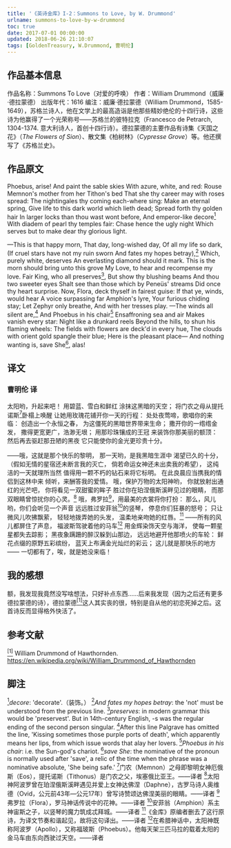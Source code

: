 ```yaml
---
title: '《英诗金库》I-2：Summons to Love, by W. Drummond'
urlname: summons-to-love-by-w-drummond
toc: true
date: 2017-07-01 00:00:00
updated: 2018-06-26 21:10:07
tags: [GoldenTreasury, W.Drummond, 曹明伦]
---
```


## 作品基本信息

作品名称：Summons To Love（对爱的呼唤）
作者：William Drummond（威廉·德拉蒙德）
出版年代：1616
编注：威廉·德拉蒙德（William Drummond，1585-1649），苏格兰诗人，他在文学上的最高造诣是他那些精妙绝伦的十四行诗，这些诗为他赢得了一个光荣称号——苏格兰的彼特拉克（Francesco de Petrarch, 1304-1374. 意大利诗人，首创十四行诗）。德拉蒙德的主要作品有诗集《天国之花》（*The Flowers of Sion*）、散文集《柏树林》（*Cypresse Grove*）等。他还撰写了《苏格兰史》。

## 作品原文

Phoebus, arise!
And paint the sable skies
With azure, white, and red:
Rouse Memnon's mother from her Tithon's bed
That she thy career may with roses spread:
The nightingales thy coming each-where sing:
Make an eternal spring,
Give life to this dark world which lieth dead;
Spread forth thy golden hair
In larger locks than thou wast wont before,
And emperor-like decore<a href="#note1" id="note1ref"><sup>1</sup></a>
With diadem of pearl thy temples fair:
Chase hence the ugly night
Which serves but to make dear thy glorious light.

—This is that happy morn,
That day, long-wished day,
Of all my life so dark,
(If cruel stars have not my ruin sworn
And fates my hopes betray),<a href="#note2" id="note2ref"><sup>2</sup></a>
Which, purely white, deserves
An everlasting diamond should it mark.
This is the morn should bring unto this grove
My Love, to hear and recompense my love.
Fair King, who all preserves<a href="#note3" id="note3ref"><sup>3</sup></a>,
But show thy blushing beams
And thou two sweeter eyes
Shalt see than those which by Peneüs' streams
Did once thy heart surprise.
Now, Flora, deck thyself in fairest guise:
If that ye, winds, would hear
A voice surpassing far Amphion's lyre,
Your furious chiding stay;
Let Zephyr only breathe,
And with her tresses play.
—The winds all silent are,<a href="#note4" id="note4ref"><sup>4</sup></a>
And Phoebus in his chair<a href="#note5" id="note5ref"><sup>5</sup></a>
Ensaffroning sea and air
Makes vanish every star:
Night like a drunkard reels
Beyond the hills, to shun his flaming wheels:
The fields with flowers are deck'd in every hue,
The clouds with orient gold spangle their blue;
Here is the pleasant place—
And nothing wanting is, save She<a href="#note6" id="note6ref"><sup>6</sup></a>, alas!

## 译文
### 曹明伦 译

太阳哟，升起来吧！
用碧蓝、雪白和鲜红
涂抹这黑暗的天空；
将门农之母从提托诺斯<a href="#note7" id="note7ref"><sup>7</sup></a>卧榻上唤醒
让她用玫瑰花铺开你一天的行程：
处处夜莺啼，歌唱你的来临：
创造出一个永恒之春，
为这僵死的黑暗世界带来生命；
撒开你的一绺绺金发，
撒得更宽更广，浩渺无垠；
用那珍珠镶成的王冠
来装饰你那美丽的额顶：
然后再去驱赶那丑陋的黑夜
它只能使你的金光更珍贵十分。

——哦，这就是那个快乐的黎明，
那一天哟，是我黑暗生涯中
渴望已久的十分，
（假如无情的星宿还未断言我的灭亡，
倘若命运女神还未出卖我的希望），
这纯洁的一天就理所当然
值得用一颗不朽的钻石来将它标明。
在此良晨应当携我的情侣到这林中来
倾听，来酬答我的爱情。
哦，保护万物的太阳神哟，
你就放射出通红的光芒吧，
你将看见一双甜蜜的眸子
胜过你在珀涅俄斯溪畔见过的眼睛，
而那双眼睛曾惊扰你的心灵。<a href="#note8" id="note8ref"><sup>8</sup></a>
哦，弗罗拉<a href="#note9" id="note9ref"><sup>9</sup></a>，用最美的衣裳将你打扮：
那么，风儿哟，你们会听见一个声音
远远胜过安菲翁<a href="#note10" id="note10ref"><sup>10</sup></a>的竖琴，
停息你们狂暴的怒号；
只让微风儿吹拂飘萦，
轻轻地拨弄她的头发，
温柔地亲吻她的红唇。<a href="#note11" id="note11ref"><sup>11</sup></a>
——所有的风儿都屏住了声息，
福波斯驾驶着他的马车<a href="#note12" id="note12ref"><sup>12</sup></a>
用金辉染饰天空与海洋，
使每一颗星星都失去踪影；
黑夜象蹒跚的醉汉躲到山那边，
远远地避开他那喷火的车轮：
鲜花点缀的原野五彩缤纷，
蓝天上布满金光灿烂的彩云；
这儿就是那快乐的地方——
一切都有了，唉，就是她没来临！


## 我的感想

额，我发现我竟然没写啥想法，只好补点东西……后来我发现（因为之后还有更多德拉蒙德的诗），德拉蒙德<a href="#bib1" id="bib1ref"><sup>[1]</sup></a>这人其实丧的很，特别是自从他的初恋死掉之后。这首诗反而显得格外快活了。

## 参考文献
<a id="bib1" href="#bib1ref"><sup>[1]</sup></a> William Drummond of Hawthornden. <https://en.wikipedia.org/wiki/William_Drummond_of_Hawthornden>

## 脚注
<a id="note1" href="#note1ref"><sup>1</sup></a>*decore*: 'decorate'.（装饰。）
<a id="note2" href="#note2ref"><sup>2</sup></a>*And fates my hopes betray*: the 'not' must be understood from the previous line.
<a id="note3" href="#note3ref"><sup>3</sup></a>*preserves*: in modern grammar this would be 'preservest'. But in 14th-century English, -s was the regular ending of the second person singular.
<a id="note4" href="#note4ref"><sup>4</sup></a>After this line Palgrave has omitted the line, 'Kissing sometimes those purple ports of death', which apparently means her lips, from which issue words that alay her lovers.
<a id="note5" href="#note5ref"><sup>5</sup></a>*Phoebus in his chair*: i.e. the Sun-god's chariot.
<a id="note6" href="#note6ref"><sup>6</sup></a>*save She*: the nominative of the pronoun is normally used after 'save', a relic of the time when the phrase was a nominative absolute, 'She being safe.'
<a id="note7" href="#note7ref"><sup>7</sup></a>门农（Memnon）之母即黎明女神厄俄斯（Eos），提托诺斯（Tithonus）是门农之父，埃塞俄比亚王。——译者
<a id="note8" href="#note8ref"><sup>8</sup></a>太阳神阿波罗曾在珀涅俄斯溪畔遇见并爱上女神达佛涅（Daphne），古罗马诗人奥维德（Ovid，公元前43年—公元17年）曾写诗赞颂达佛涅美丽的眼睛。——译者
<a id="note9" href="#note9ref"><sup>9</sup></a>弗罗拉（Flora），罗马神话传说中的花神。——译者
<a id="note10" href="#note10ref"><sup>10</sup></a>安菲翁（Amphion）系主神宙斯之子，以竖琴的魔力筑成忒拜城。——译者
<a id="note11" href="#note11ref"><sup>11</sup></a>《金库》原编者删去了这行原诗，为译文节奏和谐起见，故将这句译出。——译者
<a id="note12" href="#note12ref"><sup>12</sup></a>在希腊神话中，太阳神既称阿波罗（Apollo），又称福玻斯（Phoebus）。他每天架三匹马拉的载着太阳的金马车由东向西驶过天空。——译者
